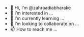 - 👋 Hi, I’m @zahraadiabharake
- 👀 I’m interested in ...
- 🌱 I’m currently learning ...
- 💞️ I’m looking to collaborate on ...
- 📫 How to reach me ...

<!---
zahraadiabharake/zahraadiabharake is a ✨ special ✨ repository because its `README.md` (this file) appears on your GitHub profile.
You can click the Preview link to take a look at your changes.
--->

